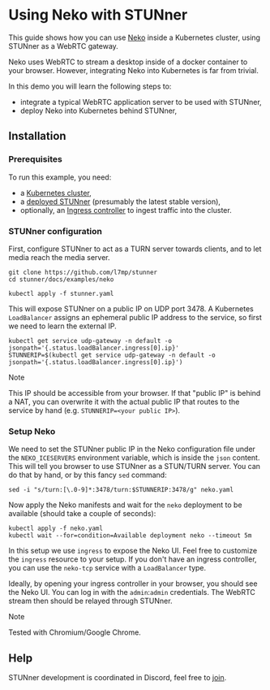# Using Neko with STUNner

This guide shows how you can use [Neko](https://github.com/m1k1o/neko/)
inside a Kubernetes cluster, using STUNner as a WebRTC gateway.

Neko uses WebRTC to stream a desktop inside of a docker container to your browser.
However, integrating Neko into Kubernetes is far from trivial.

In this demo you will learn the following steps to:

- integrate a typical WebRTC application server to be used with STUNner,
- deploy Neko into Kubernetes behind STUNner,

## Installation

### Prerequisites

To run this example, you need:
* a [Kubernetes cluster](../../INSTALL.md#prerequisites),
* a [deployed STUNner](../../INSTALL.md#installation-1) (presumably the latest stable version),
* optionally, an [Ingress controller](../TLS.md#ingress) to ingest traffic into the cluster.

### STUNner configuration

First, configure STUNner to act as a TURN server towards clients, and to let media reach the media server.

```console
git clone https://github.com/l7mp/stunner
cd stunner/docs/examples/neko

kubectl apply -f stunner.yaml
```

This will expose STUNner on a public IP on UDP port 3478. A Kubernetes `LoadBalancer` assigns an
ephemeral public IP address to the service, so first we need to learn the external IP.

```console
kubectl get service udp-gateway -n default -o jsonpath='{.status.loadBalancer.ingress[0].ip}'
STUNNERIP=$(kubectl get service udp-gateway -n default -o jsonpath='{.status.loadBalancer.ingress[0].ip}')
```

> [!NOTE]
> This IP should be accessible from your browser. If that "public IP" is behind a NAT, you can overwrite it with the actual public IP that routes to the service by hand (e.g. `STUNNERIP=<your public IP>`).

### Setup Neko

We need to set the STUNner public IP in the Neko configuration file under the `NEKO_ICESERVERS` environment variable, which is inside the `json` content. This will tell you browser to use STUNner as a STUN/TURN server.
You can do that by hand, or by this fancy `sed` command:
```console
sed -i "s/turn:[\.0-9]*:3478/turn:$STUNNERIP:3478/g" neko.yaml
```

Now apply the Neko manifests and wait for the `neko` deployment to be available (should take a couple of seconds):
```console
kubectl apply -f neko.yaml
kubectl wait --for=condition=Available deployment neko --timeout 5m
```

In this setup we use `ingress` to expose the Neko UI. Feel free to customize the `ingress` resource to your setup.
If you don't have an ingress controller, you can use the `neko-tcp` service with a `LoadBalancer` type.

Ideally, by opening your ingress controller in your browser, you should see the Neko UI. You can log in with the `admin`:`admin` credentials. The WebRTC stream then should be relayed through STUNner.

> [!NOTE]
> Tested with Chromium/Google Chrome.

## Help

STUNner development is coordinated in Discord, feel free to [join](https://discord.gg/DyPgEsbwzc).
